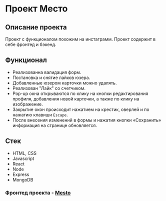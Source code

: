 # Проект Место

## Описание проекта
Проект с функционалом похожим на инстаграмм.
Проект содержит в себе фронтед и бэкенд.

## Функционал

- Реализованна валидация форм.
- Постановка и снятие лайков юзера.
- Добавленные юзером карточки можно удалять.
- Реализован "Лайк" со счетчиком.
- Pop-up окна открываются по клику на кнопки редактирования профиля, добавления новой карточки, а также по клику на изображение.
- Закрытие окон происходит нажатием на крестик, оверлей и по нажатию клавиши `Escape`.
- После внесения изменений в формы и нажатия кнопки «Сохранить» информация на странице обновляется.

## Стек

- HTML, CSS
- Javascript
- React
- Node
- Express
- MongoDB

### Фронтед проекта - [Mesto](https://glebzhmesto.nomoredomains.work/)

